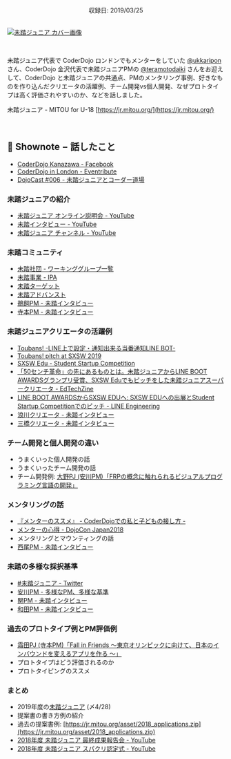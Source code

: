 <div style="text-align: center;">収録日: 2019/03/25</div><br>

[![未踏ジュニア カバー画像](/podcasts/11.jpg)](https://jr.mitou.org/)

<br>

未踏ジュニア代表で CoderDojo ロンドンでもメンターをしていた [@ukkaripon](https://twitter.com/ukkaripon) さん、CoderDojo 金沢代表で未踏ジュニアPMの [@teramotodaiki](https://twitter.com/teramotodaiki) さんをお迎えして、CoderDojo と未踏ジュニアの共通点、PMのメンタリング事例、好きなものを作り込んだクリエータの活躍例、チーム開発vs個人開発、なぜプロトタイプは高く評価されやすいのか、などを話しました。

未踏ジュニア - MITOU for U-18
[https://jr.mitou.org/](https://jr.mitou.org/)

<br>

## 📝 Shownote − 話したこと

- [CoderDojo Kanazawa - Facebook](https://www.facebook.com/coderdojo.kanazawa/)
- [CoderDojo in London - Eventribute](https://www.eventbrite.com/d/united-kingdom--london/coder-dojo/)
- [DojoCast #006 - 未踏ジュニアとコーダー道場](/podcasts/6)

### 未踏ジュニアの紹介

- [未踏ジュニア オンライン説明会 - YouTube](https://www.youtube.com/playlist?list=PLNObH2jlC6lfFCBZeq10OrpsEOdSGkkBd&disable_polymer=trueA)
- [未踏インタビュー - YouTube](https://www.youtube.com/playlist?list=PLNObH2jlC6leiUTypiJYO2zUcwBg7M0Bg)
- [未踏ジュニア チャンネル - YouTube](https://www.youtube.com/mitoujr)

### 未踏コミュニティ

- [未踏社団 - ワーキンググループ一覧](https://www.mitou.org/projects/index.html)
- [未踏事業 - IPA](https://www.ipa.go.jp/jinzai/mitou/about.html)
- [未踏ターゲット](https://www.ipa.go.jp/jinzai/mitou/target/about.html)
- [未踏アドバンスト](https://www.ipa.go.jp/jinzai/mitou/advanced/about.html)
- [鵜飼PM - 未踏インタビュー](https://www.youtube.com/watch?v=GgJmBKaUzGs)
- [寺本PM - 未踏インタビュー](https://www.youtube.com/watch?v=xLfofvH9lkY)

### 未踏ジュニアクリエータの活躍例

- [Toubans! -LINE上で設定・通知出来る当番通知LINE BOT-](https://www.toubans.com/)
- [Toubans! pitch at SXSW 2019](https://www.youtube.com/watch?v=EZvmIcmtWoE)
- [SXSW Edu - Student Startup Competition](https://www.sxswedu.com/competitions/student-startup/)
- [「50センチ革命」の先にあるものとは。未踏ジュニアからLINE BOOT AWARDSグランプリ受賞、SXSW Eduでもピッチをした未踏ジュニアスーパークリエータ - EdTechZine](https://edtechzine.jp/article/detail/1976)
- [LINE BOOT AWARDSからSXSW EDUへ: SXSW EDUへの出展とStudent Startup Competitionでのピッチ - LINE Engineering](https://engineering.linecorp.com/ja/blog/sxsw-report-2019/)
- [浪川クリエータ - 未踏インタビュー](https://www.youtube.com/watch?v=EPtyCPsyHx4)
- [三橋クリエータ - 未踏インタビュー](https://www.youtube.com/watch?v=BXUAKsAEMqI)

### チーム開発と個人開発の違い
- うまくいった個人開発の話
- うまくいったチーム開発の話
- チーム開発例: [大野PJ (安川PM)「FRPの概念に触れられるビジュアルプログラミング言語の開発」](https://www.youtube.com/watch?v=fejZIj2K9A8)

### メンタリングの話

- [『メンターのススメ』 - CoderDojoでの私と子どもの接し方 -](https://speakerdeck.com/ippey/mentafalsesusume-coderdojodefalsesi-tozi-domofalsejie-sifang)
- [メンターの心得 - DojoCon Japan2018](https://www.slideshare.net/tomoyukisugita/dojocon-japan2018)
- メンタリングとマウンティングの話
- [西尾PM - 未踏インタビュー](https://youtu.be/OUTLUlDSbP0)

### 未踏の多様な採択基準

- [#未踏ジュニア - Twitter](https://twitter.com/search?f=tweets&vertical=default&q=%E6%9C%AA%E8%B8%8F%E3%82%B8%E3%83%A5%E3%83%8B%E3%82%A2)
- [安川PM - 多様なPM、多様な基準](https://www.youtube.com/watch?v=flpEmF_fInI)
- [関PM - 未踏インタビュー](https://www.youtube.com/watch?v=xtutSXIB5ms)
- [和田PM - 未踏インタビュー](https://www.youtube.com/watch?v=b3EezuRxvIk)

### 過去のプロトタイプ例とPM評価例

- [霜田PJ (寺本PM)「Fall in Friends ～東京オリンピックに向けて、日本のインバウンドを変えるアプリを作る ～」](https://www.youtube.com/watch?v=Xr2Jeb5cf7o)
- プロトタイプはどう評価されるのか
- プロトタイピングのススメ

### まとめ

- 2019年度の[未踏ジュニア](https://jr.mitou.org/) (〆4/28)
- 提案書の書き方例の紹介
- 過去の提案書例: [https://jr.mitou.org/asset/2018_applications.zip](https://jr.mitou.org/asset/2018_applications.zip)
- [2018年度 未踏ジュニア 最終成果報告会 - YouTube](https://www.youtube.com/playlist?list=PLNObH2jlC6lcSqeKW9CFm6N1JdrP2Trt3)
- [2018年度 未踏ジュニア スパクリ認定式 - YouTube](https://www.youtube.com/playlist?list=PLNObH2jlC6lcEV1hwnEGMDEujOwYCjEAz)

